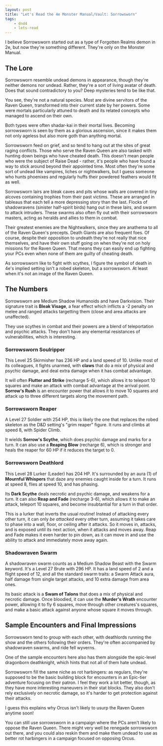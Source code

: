 ```yaml
---
layout: post
title: "Let's Read the 4e Monster Manual/Vault: Sorrowsworn"
tags:
    - dnd4
    - lets-read
---
```


I believe Sorrowsworn started out as a type of Forgotten Realms demon in 2e, but
now they're something different. They're only on the Monster Manual.

## The Lore

Sorrowsworn resemble undead demons in appearance, though they're neither demons
nor undead. Rather, they're a sort of living avatar of death. Does that sound
contradictory to you? Deep mysteries tend to be like that.

You see, they're not a natural species. Most are divine servitors of the Raven
Queen, transformed into their current state by her powers. Some were mortals
particularly attuned to death and its related concepts who managed to ascend on
their own.

Both types were often shadar-kai in their mortal lives. Becoming sorrowsworn is
seen by them as a glorious ascension, since it makes them not only ageless but
also more goth than anything mortal.

Sorrowsworn feed on grief, and so tend to hang out at the sites of great raging
conflicts. Those who serve the Raven Queen are also tasked with hunting down
beings who have cheated death. This doesn't mean people who were the subject of
Raise Dead - rather, it's people who have found a way to stick around beyond
their appointed time. Most often they're some sort of undead like vampires,
liches or nightwalkers, but I guess someone who hunts phoenixes and regularly
huffs their powdered feathers would fit as well.

Sorrowsworn lairs are bleak caves and pits whose walls are covered in tiny
alcoves containing trophies from their past victims. These are arranged in
tableaus that each tell a more depressing story than the last. Flocks of
shadowravens (sinister half-spirit birds) hang out in these lairs, and swarm to
attack intruders. These swarms also often fly out with their sorrowsworn
masters, acting as heralds and allies to them in combat.

Their greatest enemies are the Nightwalkers, since they are anathema to all of
the Raven Queen's precepts. Death Giants are also frequent foes. Of course,
despite their opposition to undeath they're not really that nice themselves, and
have their own stuff going on when they're not on holy missions for the Raven
Queen. That means they can easily end up fighting your PCs even when none of
them are guilty of cheating death.

As sorrowsworn like to fight with scythes, I figure the symbol of death in 4e's
implied setting isn't a robed skeleton, but a sorrowsworn. At least when it's
not an image of the Raven Queen.

## The Numbers

Sorrowsworn are Medium Shadow Humanoids and have Darkvision. Their signature
trait is **Bleak Visage**, a fear effect which inflicts a -2 penalty on melee
and ranged attacks targetting them (close and area attacks are unaffected).

They use scythes in combat and their powers are a blend of teleportation and
psychic attacks. They don't have any elemental resistances of vulnerabilities,
which is interesting.

### Sorrowsworn Soulripper

This Level 25 Skirmisher has 236 HP and a land speed of 10. Unlike most of its
colleagues, it fights unarmed, with **claws** that do a mix of physical and
psychic damage, and deal extra damage when it has combat advantage.

It will often **Flutter and Strike** (recharge 5-6), which allows it to teleport
10 squares and make an attack with combat advantage at the arrival
point. **Sorrow's Rush** is an encounter power that allows it to move 10 squares
and attack up to three different targets along the movement path.

### Sorrowsworn Reaper

A Level 27 Soldier with 254 HP, this is likely the one that replaces the robed
skeleton as the D&D setting's "grim reaper" figure. It runs and climbs at speed
8, with Spider Climb.

It wields **Sorrow's Scythe**, which does psychic damage and marks for a
turn. It can also use a **Reaping Blow** (recharge 6), which is stronger and
heals the reaper for 60 HP if it reduces the target to 0.

### Sorrowsworn Deathlord

This Level 28 Lurker (Leader) has 204 HP. It's surrounded by an aura (1) of
**Mournful Whispers** that daze any enemies caught inside for a turn. It runs at
speed 8, flies at speed 10, and has phasing.

Its **Dark Scythe** deals necrotic and psychic damage, and weakens for a
turn. It can also **Reap and Fade** (recharge 3-6), which allows it to make an
attack, teleport 10 squares, and become insubtantial for a turn in that order.

This is a lurker that inverts the usual routine! Instead of attacking every
other turn, it can only _be attacked_ every other turn, assuming it takes care
to phase into a wall, floor, or ceiling after it attacks. So it moves in,
attacks, and is exposed until its next action, when it attacks and moves
away. Reap and Fade makes it even harder to pin down, as it can move in and use
the ability to attack and immediately move away again.

### Shadowraven Swarm

A shadowraven swarm counts as a Medium Shadow Beast with the Swarm
keyword. It's a Level 27 Brute with 296 HP. It has a land speed of 2 and a
flight speed of 12, and all the standard swarm traits: a Swarm Attack aura, half
damage from single target attacks, and 10 extra damage from area ones.

Its basic attack is a **Swam of Talons** that does a mix of physical and
necrotic damage. Once bloodied, it can use the **Murder's Wrath** encounter
power, allowing it to fly 6 squares, move through other creatures's squares, and
make a basic attack against anyone whose square it moves through.

## Sample Encounters and Final Impressions

Sorrowsworn tend to group with each other, with deathlords running the show and
the others following their orders. They're often accompanied by shadowraven
swarms, and ride fell wyverns.

One of the sample encounters here also has them alongside the epic-level
dragonborn deathknight, which hints that not all of them hate undead.

Sorrowsworn fill the same niche as rot harbingers: as regulars, they're supposed
to be the basic building block for encounters in an Epic-tier adventure focusing
on their patron. I feel they work a lot better, though, as they have more
interesting maneuvers in their stat blocks. They also don't rely exclusively on
necrotic damage, so it's harder to get protection against their attacks.

I guess this explains why Orcus isn't likely to usurp the Raven Queen anytime
soon!

You can still use sorrowsworn in a campaign where the PCs aren't likely to
oppose the Raven Queen. There might very well be renegade sorrowsworn out there,
and you could also reskin them and make them undead to use as better rot
harbingers in a campaign focused on opposing Orcus.
